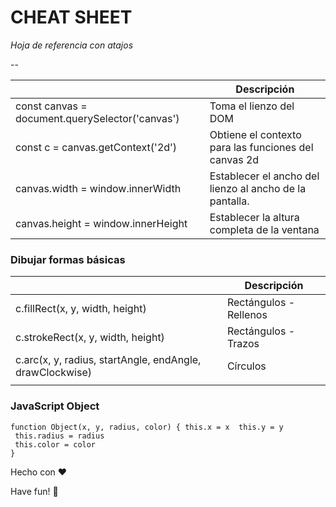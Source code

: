 CHEAT SHEET
============


*Hoja de referencia con atajos*

--

|  | Descripción |
| ----------- | ------------ |
| const canvas = document.querySelector('canvas') | Toma el lienzo del DOM  |
| const c = canvas.getContext('2d') |  Obtiene el contexto para las funciones del canvas 2d | 
| canvas.width = window.innerWidth |  Establecer el ancho del lienzo al ancho de la pantalla. | 
| canvas.height = window.innerHeight |  Establecer la altura completa de la ventana | 

### Dibujar formas básicas

|  | Descripción |
| ----------- | ------------ |
| c.fillRect(x, y, width, height)  | Rectángulos - Rellenos |
| c.strokeRect(x, y, width, height) | Rectángulos - Trazos |
|c.arc(x, y, radius, startAngle, endAngle, drawClockwise) | Círculos |
| | |

### JavaScript Object
```
function Object(x, y, radius, color) { this.x = x  this.y = y
 this.radius = radius
 this.color = color
}
```

Hecho con ❤️ 

Have fun! 🚀
